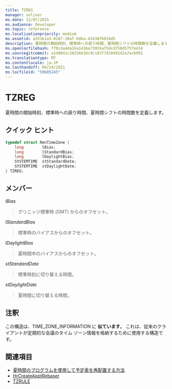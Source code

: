 ```yaml
---
title: TZREG
manager: soliver
ms.date: 12/07/2015
ms.audience: Developer
ms.topic: reference
ms.localizationpriority: medium
ms.assetid: a353e1a3-0187-20af-b9ba-43438f6024d5
description: 夏時間の開始時刻、標準時への戻り時間、夏時間シフトの時間数を定義します。
ms.openlocfilehash: ff0cda4da16a141be73955af5dcd758d575fe434
ms.sourcegitcommit: a1d9041c20256616c9c183f7d1049142a7ac6991
ms.translationtype: MT
ms.contentlocale: ja-JP
ms.lasthandoff: 09/24/2021
ms.locfileid: "59605245"
---
```

# <a name="tzreg"></a>TZREG

夏時間の開始時刻、標準時への戻り時間、夏時間シフトの時間数を定義します。
  
## <a name="quick-info"></a>クイック ヒント

```cpp
typedef struct RenTimeZone { 
    long        lBias;  
    long        lStandardBias; 
    long        lDaylightBias; 
    SYSTEMTIME  stStandardDate; 
    SYSTEMTIME  stDaylightDate; 
} TZREG; 

```

## <a name="members"></a>メンバー

_lBias_
  
> グリニッジ標準時 (GMT) からのオフセット。
    
_lStandardBias_
  
> 標準時のバイアスからのオフセット。
    
_lDaylightBias_
  
> 夏時間中のバイアスからのオフセット。
    
_stStandardDate_
  
> 標準時刻に切り替える時間。
    
_stDaylightDate_
  
> 夏時間に切り替える時間。
    
## <a name="remarks"></a>注釈

この構造は、TIME_ZONE_INFORMATION に **似ています**。 これは、従来のクライアントが定期的な会議のタイム ゾーン情報を格納するために使用する構造です。
  
## <a name="see-also"></a>関連項目

- [夏時間のプログラムを使用して予定表を再配置する方法](about-rebasing-calendars-programmatically-for-daylight-saving-time.md)  
- [HrCreateApptRebaser](hrcreateapptrebaser.md)  
- [TZRULE](tzrule.md)

